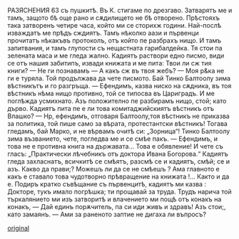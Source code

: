 ﻿РАЗЯСНЕНИЯ	63
съ пушкитѣ. Въ К. стигаме по дрезгаво. Затварятъ ме и тамъ, защото бѣ още рано и сѫдилището не бѣ отворено. Прѣстояхъ така затворенъ четире часа, който ми се сторихж години. Най-послѣ изваждатъ ме прѣдъ сждиятъ. Тамъ нѣколко аази и първенци прочитатъ нѣкакъвъ протоколъ, отъ който пе разбрахъ нищо. И тамъ запитвания, и тамъ глупости съ нещастната гарибалдейка. Тя стои па зелената маса и ме гледа жално. Кадиятъ раствори едно писмо, види се отъ нашия забитипъ, извади книжата и ме пита: Твои ли сж тия книги? — Не ги познавамъ — А какъ сж въ твоя жебъ? — Моя р&ка не ги е туряла. Той продължава да чете писмото. Бай Тинко Балтоолу зима вѣстникътъ и го разгръща. — Ефендимъ, казва ниско на сѫдника, въ тоя вѣстникъ нѣма нищо противно, той се типосва въ Цариградъ. И ме поглѣжда усмихнато. Азъ положително пе разбирамъ нищо, стой; като дърво. Кадиятъ пита пе е ли това комитаджийскиятъ вѣстникъ отъ Влашко? — Нр, ефендимъ, отговаря Балтоолу,тоя вѣстникъ не приказва за политика, той пише само за вѣрата, протестантски вѣстникъ! Тогава гледамъ, бай Марко, и не вѣрвамъ очитѣ си: „Зорница“! Тинко Балтоолу зима възванието, чете, погледва ме и се смѣе пакъ. — Ефендимъ, и това не е противна книга на държавата... Това е обявление! И чете съ гласъ: „Практически лѣчебникъ отъ доктора Ивана Богорова.“ Кадиятъ гледа захласнатъ, всичкитѣ се смѣятъ, разсмѣ се и кадиятъ, смѣй; се и азъ. Какво да прави;? Можешъ ли да се не смѣешъ ? Ама главното е какъ е ставало това чудотворно прѣвращение на книжата !... Както и да е. Подиръ кратко съвѣщание съ първенцитѣ, кадиятъ ми казва : Докторе, тукъ имало погрѣшка; ти прощавай за труда. Трудъ нарича той търкалянието ми изъ затворитѣ и влачението ми пощѣ отъ конакъ на конакъ, — Дай единъ порѫчитель, па си иди живъ и здравъ! Азъ стои;, като замаянъ.
— Ами за раненото заптие не дигаха ли въпросъ?

[original](images/076.jpg)